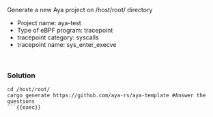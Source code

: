Generate a new Aya project on /host/root/ directory
* Project name: aya-test
* Type of eBPF program: tracepoint
* tracepoint category: syscalls
* tracepoint name: sys_enter_execve

<br>

### Solution

```plain
cd /host/root/
cargo generate https://github.com/aya-rs/aya-template #Answer the questions
```{{exec}}
